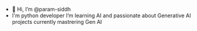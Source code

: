 - 👋 Hi, I’m @param-siddh
- I'm python developer
I’m learning AI and passionate about Generative AI projects
currently mastrering Gen AI 
